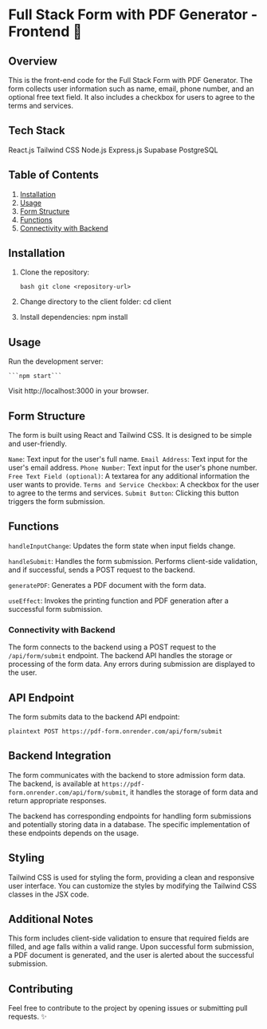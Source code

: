 # Full Stack Form with PDF Generator - Frontend 📜

## Overview

This is the front-end code for the Full Stack Form with PDF Generator. The form collects user information such as name, email, phone number, and an optional free text field. It also includes a checkbox for users to agree to the terms and services.

## Tech Stack 
React.js
Tailwind CSS
Node.js
Express.js
Supabase
PostgreSQL

## Table of Contents

1. [Installation](#installation)
2. [Usage](#usage)
3. [Form Structure](#form-structure)
4. [Functions](#functions)
5. [Connectivity with Backend](#connectivity-with-backend)

## Installation

1. Clone the repository:

   ```bash git clone <repository-url>```
2. Change directory to the client folder:
    cd client

3. Install dependencies:
    npm install

## Usage

Run the development server:

    ```npm start```

Visit http://localhost:3000 in your browser.

## Form Structure
The form is built using React and Tailwind CSS. It is designed to be simple and user-friendly.

`Name`: Text input for the user's full name.
`Email Address`: Text input for the user's email address.
`Phone Number`: Text input for the user's phone number.
`Free Text Field (optional)`: A textarea for any additional information the user wants to provide.
`Terms and Service Checkbox`: A checkbox for the user to agree to the terms and services.
`Submit Button`: Clicking this button triggers the form submission.

## Functions

`handleInputChange`: Updates the form state when input fields change.

`handleSubmit`: Handles the form submission. Performs client-side validation, and if successful, sends a POST request to the backend.

`generatePDF`: Generates a PDF document with the form data.

`useEffect`: Invokes the printing function and PDF generation after a successful form submission.

### Connectivity with Backend

The form connects to the backend using a POST request to the `/api/form/submit` endpoint. 
The backend API handles the storage or processing of the form data. Any errors during submission are displayed to the user.


## API Endpoint

The form submits data to the backend API endpoint:

```plaintext POST https://pdf-form.onrender.com/api/form/submit ```


## Backend Integration
The form communicates with the backend to store admission form data. The backend, is available at 
`https://pdf-form.onrender.com/api/form/submit`, it handles the storage of form data and return appropriate responses.

The backend has corresponding endpoints for handling form submissions and potentially storing data in a database. The specific implementation of these endpoints depends on the usage.


## Styling

Tailwind CSS is used for styling the form, providing a clean and responsive user interface. You can customize the styles by modifying the Tailwind CSS classes in the JSX code.

## Additional Notes

This form includes client-side validation to ensure that required fields are filled, and age falls within a valid range.
Upon successful form submission, a PDF document is generated, and the user is alerted about the successful submission.


## Contributing
Feel free to contribute to the project by opening issues or submitting pull requests. ✨
